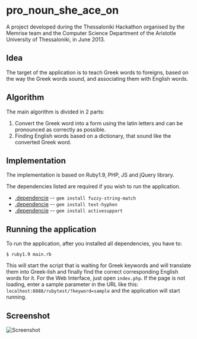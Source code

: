 pro_noun_she_ace_on
===================
A project developed during the Thessaloniki Hackathon organised by the Memrise team and the Computer Science Department of the Aristotle University of Thessaloniki, in June 2013.

Idea
-------

The target of the application is to teach Greek words to foreigns, based on the way the Greek words sound, and associating them with English words.

Algorithm
-------

The main algorithm is divided in 2 parts:
1. Convert the Greek word into a form using the latin letters and can be pronounced as correctly as possible.
2. Finding English words based on a dictionary, that sound like the converted Greek word.

Implementation
-------

The implementation is based on Ruby1.9, PHP, JS and jQuery library.

The dependencies listed are required if you wish to run the application.
* [.dependencie](https://github.com/kiyoka/fuzzy-string-match) -- `gem install fuzzy-string-match`
* [.dependencie](https://github.com/halostatue/text-hyphen) -- `gem install text-hyphen`
* [.dependencie](https://github.com/rails/rails/tree/master/activesupport) -- `gem install activesupport`

Running the application
-------

To run the application, after you installed all dependencies, you have to:

    $ ruby1.9 main.rb

This will start the script that is waiting for Greek keywords and will translate them into Greek-lish and finally find the correct corresponding English words for it.
For the Web Interface, just open `index.php`. If the page is not loading, enter a sample parameter in the URL like this:
`localhost:8888/rubytest/?keyword=sample` and the application will start running.

Screenshot
--------
![Screenshot](http://i.imgflip.com/1vd2m.gif)
